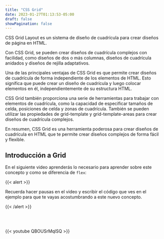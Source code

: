 ```yaml
---
title: "CSS Grid"
date: 2023-01-27T01:13:53-05:00
draft: false
showPagination: false
---
```


CSS Grid Layout es un sistema de diseño de cuadrícula para crear diseños de página en HTML. 

Con CSS Grid, se pueden crear diseños de cuadrícula complejos con facilidad, como diseños de dos o más columnas, diseños de cuadrícula anidados y diseños de rejilla adaptativos.

Una de las principales ventajas de CSS Grid es que permite crear diseños de cuadrícula de forma independiente de los elementos de HTML. Esto significa que puede crear un diseño de cuadrícula y luego colocar elementos en él, independientemente de su estructura HTML.

CSS Grid también proporciona una serie de herramientas para trabajar con elementos de cuadrícula, como la capacidad de especificar tamaños de celda, posiciones de celda y zonas de cuadrícula. También se pueden utilizar las propiedades de grid-template y grid-template-areas para crear diseños de cuadrícula complejos.

En resumen, CSS Grid es una herramienta poderosa para crear diseños de cuadrícula en HTML que te permite crear diseños complejos de forma fácil y flexible.


## Introducción a Grid

En el siguiente video aprenderás lo necesario para aprender sobre este concepto y como se diferencia de `flex`:

{{< alert >}}

Recuerda hacer pausas en el video y escribir el código que ves en el ejemplo para que te vayas acostumbrando a este nuevo concepto.

{{< /alert >}}

<br />
<br />

{{< youtube QBOUSrMqlSQ >}}
